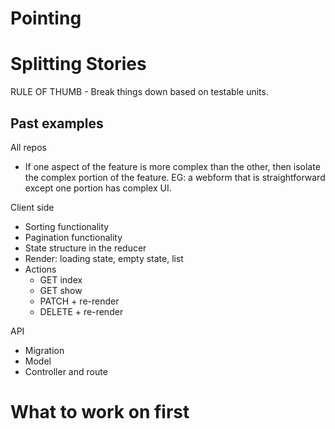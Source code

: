 # Pointing

# Splitting Stories

RULE OF THUMB - Break things down based on testable units.

## Past examples

All repos
* If one aspect of the feature is more complex than the other, then isolate the complex portion of the feature. EG: a webform that is straightforward except one portion has complex UI.

Client side
* Sorting functionality
* Pagination functionality
* State structure in the reducer
* Render: loading state, empty state, list
* Actions
  * GET index
  * GET show
  * PATCH + re-render
  * DELETE + re-render

API
* Migration
* Model
* Controller and route

# What to work on first